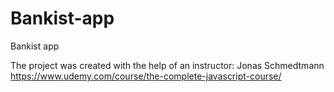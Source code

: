 # Bankist-app

Bankist app

The project was created with the help of an instructor: Jonas Schmedtmann https://www.udemy.com/course/the-complete-javascript-course/
